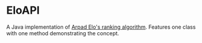 # EloAPI
A Java implementation of [Arpad Elo's ranking algorithm](https://en.wikipedia.org/wiki/Elo_rating_system#Mathematical_details). Features one class with one method demonstrating the concept.
